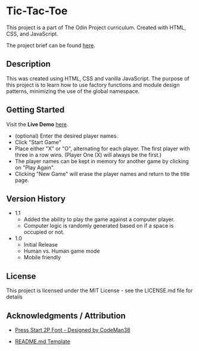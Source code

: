 # Tic-Tac-Toe

This project is a part of The Odin Project curriculum. Created with HTML, CSS, and JavaScript.<br/>

The project brief can be found <a href="https://www.theodinproject.com/lessons/node-path-javascript-tic-tac-toe">here</a>.

## Description

This was created using HTML, CSS and vanilla JavaScript. The purpose of this project is to learn how to use factory functions and module design patterns, minimizing the use of the global namespace.

## Getting Started

Visit the **Live Demo** <a href="https://jlyon12.github.io/tic-tac-toe/"> here</a>.

- (optional) Enter the desired player names.
- Click "Start Game"
- Place either "X" or "O", alternating for each player. The first player with three in a row wins. (Player One (X) will always be the first.)
- The player names can be kept in memory for another game by clicking on "Play Again".
- Clicking "New Game" will erase the player names and return to the title page.

## Version History

- 1.1
  - Added the ability to play the game against a computer player.
  - Computer logic is randomly generated based on if a space is occupied or not.
- 1.0
  - Initial Release
  - Human vs. Human game mode
  - Mobile friendly

## License

This project is licensed under the MIT License - see the LICENSE.md file for details

## Acknowledgments / Attribution

- <a href="https://fonts.google.com/specimen/Press+Start+2P">Press Start 2P Font - Designed by CodeMan38 </a>

- <a href="https://gist.github.com/DomPizzie/7a5ff55ffa9081f2de27c315f5018afc">README.md Template</a>
